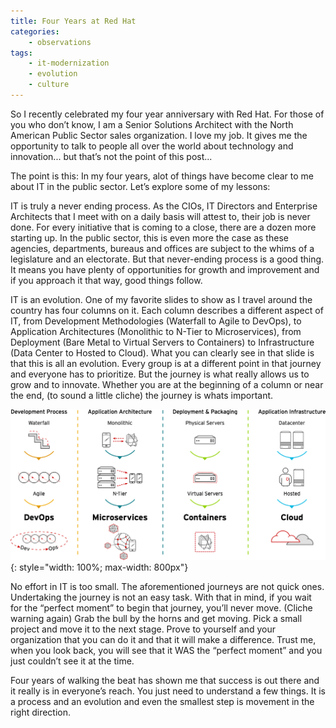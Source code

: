 ```yaml
---
title: Four Years at Red Hat
categories:
    - observations
tags:
    - it-modernization
    - evolution
    - culture
---
```


So I recently celebrated my four year anniversary with Red Hat.  For those of you who don’t know, I am a Senior Solutions Architect with the North American Public Sector sales organization.  I love my job.  It gives me the opportunity to talk to people all over the world about technology and innovation... but that’s not the point of this post...

The point is this: In my four years, alot of things have become clear to me about IT in the public sector. Let’s explore some of my lessons:

IT is truly a never ending process.  As the CIOs, IT Directors and Enterprise Architects that I meet with on a daily basis will attest to, their job is never done.  For every initiative that is coming to a close, there are a dozen more starting up.  In the public sector, this is even more the case as these agencies, departments, bureaus and offices are subject to the whims of a legislature and an electorate.  But that never-ending process is a good thing.  It means you have plenty of opportunities for growth and improvement and if you approach it that way, good things follow.

IT is an evolution. One of my favorite slides to show as I travel around the country has four columns on it.  Each column describes a different aspect of IT, from Development Methodologies (Waterfall to Agile to DevOps), to Application Architectures (Monolithic to N-Tier to Microservices), from Deployment (Bare Metal to Virtual Servers to Containers) to Infrastructure (Data Center to Hosted to Cloud).  What you can clearly see in that slide is that this is all an evolution.  Every group is at a different point in that journey and everyone has to prioritize.  But the journey is what really allows us to grow and to innovate.  Whether you are at the beginning of a column or near the end, (to sound a little cliche) the journey is whats important.

![Evolution](/assets/images/d_evolution.png){: style="width: 100%; max-width: 800px"}

No effort in IT is too small.  The aforementioned journeys are not quick ones.  Undertaking the journey is not an easy task.  With that in mind, if you wait for the “perfect moment” to begin that journey, you’ll never move. (Cliche warning again) Grab the bull by the horns and get moving.  Pick a small project and move it to the next stage.  Prove to yourself and your organization that you can do it and that it will make a difference. Trust me, when you look back, you will see that it WAS the “perfect moment” and you just couldn’t see it at the time.

Four years of walking the beat has shown me that success is out there and it really is in everyone’s reach. You just need to understand a few things.  It is a process and an evolution and even the smallest step is movement in the right direction.